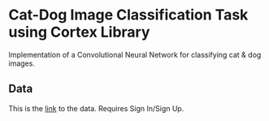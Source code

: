 # Cat-Dog Image Classification Task using Cortex Library

Implementation of a Convolutional Neural Network for classifying cat & dog images.

## Data
This is the [link](https://www.kaggle.com/c/dogs-vs-cats-redux-kernels-edition/data) to the data. Requires Sign In/Sign Up.

